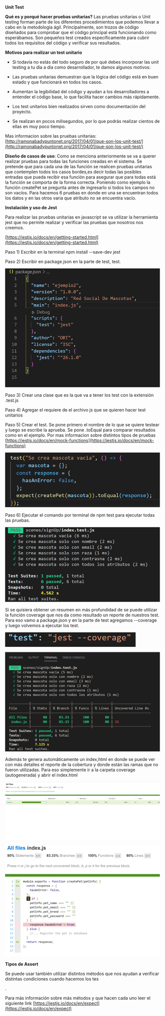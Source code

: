 **Unit Test**

**Qué es y porqué hacer pruebas unitarias?** Las pruebas unitarias o Unit testing forman parte de los diferentes procedimientos que podemos llevar a cabo en la metodología ágil. Principalmente, son trozos de código diseñados para comprobar que el código principal está funcionando como esperábamos. Son pequeños test creados específicamente para cubrir todos los requisitos del código y verificar sus resultados.

**Motivos para realizar un test unitario**

* Si todavía no estás del todo seguro de por qué debes incorporar las unit testing a tu día a día como desarrollador, te damos algunos motivos:

* Las pruebas unitarias demuestran que la lógica del código está en buen estado y que funcionará en todos los casos.

* Aumentan la legibilidad del código y ayudan a los desarrolladores a entender el código base, lo que facilita hacer cambios más rápidamente.

* Los test unitarios bien realizados sirven como documentación del proyecto.

* Se realizan en pocos milisegundos, por lo que podrás realizar cientos de ellas en muy poco tiempo.

Mas informacion sobre las pruebas unitarias: [http://ramonabadypuntonet.org/2017/04/01/que-son-los-unit-test/](http://ramonabadypuntonet.org/2017/04/01/que-son-los-unit-test/)

**Diseño de casos de uso**: Como se menciona anteriormente se va a querer realizar pruebas para todas las funciones creadas en el sistema. Se pretende que para cada una de las función se realicen pruebas unitarias que contemplen todos los casos bordes,es decir todas las posibles entradas que pueda recibir esa función para asegurar que para todas está la función se comporta de la forma correcta. Poniendo como ejemplo la función createPet se pregunta antes de ingresarlo si todos los campos no son vacíos. Para hacemos 6 pruebas en donde en una se encuentran todos los datos y en las otros varia que atributo no se encuentra vacío.

**Instalación y uso de Jest**

Para realizar las pruebas unitarias en javascript se va utilizar la herramienta jest que no permite realizar y verificar las pruebas que nosotros nos creemos. 

[https://jestjs.io/docs/en/getting-started.html](https://jestjs.io/docs/en/getting-started.html)

Paso 1) Escribir en la terminal npm install --save-dev jest

Paso 2) Escribir en package.json en la parte de test, test.

![image alt text](image_0.png)

Paso 3) Crear una clase que es la que va a tener los test con la extensión .test.js

Paso 4) Agregar el requiere de el archivo js que se quieren hacer test unitarios

Paso 5) Crear el test. Se pone primero el nombre de lo que se quiere testear y luego se escribe la aprueba. Se pone .toEqual para comparar resultados como en el ejemplo. Por mas informacion sobre distintos tipos de pruebas [https://jestjs.io/docs/en/mock-functions](https://jestjs.io/docs/en/mock-functions)

![image alt text](image_1.png)

Paso 6) Ejecutar el comando por terminal de npm test para ejecutar todas las pruebas.

![image alt text](image_2.png)

Si se quisiera obtener un resumen en más profundidad de se puede utilizar la función coverage que nos da como resultado un reporte de nuestros test. Para eso vamo a package.json y en la parte de test agregamos --coverage y luego volvemos a ejecutar los test.

![image alt text](image_3.png)

![image alt text](image_4.png)

Además te genera automáticamente un index,html en donde se puede ver con más detalles el reporte de la cobertura y donde están las ramas que no fueron utilizadas. Para eso simplemente ir a la carpeta coverage (autogenerada) y abrir el index.html

![image alt text](image_5.png) 

![image alt text](image_6.png)

**Tipos de Assert**

Se puede usar también utilizar distintos métodos que nos ayudan a verificar distintas condiciones cuando hacemos los tes

.

Para más información sobre más métodos y que hacen cada uno leer el siguiente link [https://jestjs.io/docs/en/expect](https://jestjs.io/docs/en/expect)

